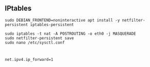 ## IPtables
    sudo DEBIAN_FRONTEND=noninteractive apt install -y netfilter-persistent iptables-persistent

    sudo iptables -t nat -A POSTROUTING -o eth0 -j MASQUERADE
    sudo netfilter-persistent save
    sudo nano /etc/sysctl.conf
#
```
net.ipv4.ip_forward=1
```